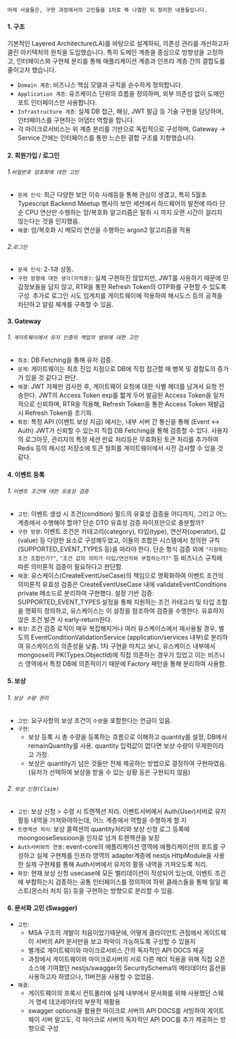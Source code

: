 ```
아래 서술들은, 구현 과정에서의 고민들을 1차로 쭉 나열한 뒤 정리한 내용들입니다.
```

#### 1. 구조
기본적인 Layered Architecture(LA)를 바탕으로 설계하되, 의존성 관리를 개선하고자 클린 아키텍처의 원칙을 도입했습니다. 특히 도메인 계층을 중심으로 방향성을 고정하고, 인터페이스와 구현체 분리를 통해 애플리케이션 계층과 인프라 계층 간의 결합도를 줄이고자 했습니다.
- `Domain 계층`: 비즈니스 핵심 모델과 규칙을 순수하게 정의합니다.    
- `Application 계층`: 유즈케이스 단위의 흐름을 정의하며, 외부 의존성 없이 도메인 포트 인터페이스만 사용합니다.
- `Infrastructure 계층`: 실제 DB 접근, 해싱, JWT 발급 등 기술 구현을 담당하며, 인터페이스를 구현하는 어댑터 역할을 합니다.    
- 각 마이크로서비스는 위 계층 분리를 기반으로 독립적으로 구성하며, Gateway → Service 간에는 인터페이스를 통한 느슨한 결합 구조를 지향했습니다.
	 
#### 2. 회원가입 / 로그인
###### 1.`비밀번호 암호화에 대한 고민`
- `문제 인식`: 최근 다양한 보안 이슈 사례등을 통해 관심이 생겼고, 특히 5월초 Typescript Backend Meetup 행사의 보안 세션에서 하드웨어의 발전에 따라 단순 CPU 연산만 수행하는 암/복호화 알고리즘은 탈취 시 까지 오랜 시간이 걸리지 않는다는 것을 인지했음.
- `해결`: 암/복호화 시 메모리 연산을 수행하는 argon2 알고리즘을 적용

###### 2.`로그인`
- `문제 인식`: 2-1과 상동.
- `구현 방향에 대한 생각(미적용)`: 실제 구현하진 않았지만, JWT를 사용하기 때문에 민감정보들을 담지 않고, RTR을 통한 Refresh Token의 OTP화를 구현할 수 있도록 구성. 추가로 로그인 시도 임계치를 게이트웨이에 적용하여 해시도스 등의 공격을 차단하고 알림 체계를 구축할 수 있음.
	
#### 3. Gateway
###### 1. `게이트웨이에서 유저 인증의 책임의 범위에 대한 고민`
- `최초`: DB Fetching을 통해 유저 검증.
- `문제`: 게이트웨이는 최초 진입 지점으로 DB에 직접 접근할 때 병목 및 결합도의 증가가 있을 것 같다고 판단.
- `해결`: JWT 자체만 검사한 후, 게이트웨이 요청에 대한 식별 헤더를 남겨서 요청 전송한다. JWT의 Access Token exp를 짧게 두어 발급된 Access Token을 일차적으로 신뢰하며, RTR을 적용해, Refresh Token을 통한 Access Token 재발급 시 Refresh Token을 초기화.
- `확장`: 특정 API (이벤트 보상 지급) 에서는, 내부 서버 간 통신을 통해 (Event <-> Auth) JWT가 신뢰할 수 있는지 직접 DB Fetching을 통해 검증할 수 있다. 사용자의 로그아웃, 관리자의 특정 세션 만료 처리등은 무효화된 토큰 처리를 추가하여 Redis 등의 캐시성 저장소에 토큰 철회를 게이트웨이에서 사전 검사할 수 있을 것 같다.

#### 4. 이벤트 등록
###### 1. `이벤트 조건에 대한 유효성 검증`
- `고민`: 이벤트 생성 시 조건(condition) 필드의 유효성 검증을 어디까지, 그리고 어느 계층에서 수행해야 할까? 단순 DTO 유효성 검증 파이프만으로 충분할까?
- `구현 방향`: 이벤트 조건은 카테고리(category), 타입(type), 연산자(operator), 값(value) 등 다양한 요소로 구성해두었고, 이들의 조합은 시스템에서 정의한 규칙(SUPPORTED_EVENT_TYPES 등)을 따라야 한다. 단순 형식 검증 외에 `"지원하는 조건 조합인가?"`, `"조건 값의 의미가 타입/연산자와 부합하는가?"` 등 비즈니스 규칙에 따른 의미론적 검증이 필요하다고 판단함.
- `해결`: 유스케이스(CreateEventUseCase)의 책임으로 명확화하여 이벤트 조건의 의미론적 유효성 검증은 CreateEventUseCase 내에 validateEventConditions private 메소드로 분리하여 구현했다. 설정 기반 검증: SUPPORTED_EVENT_TYPES 설정을 통해 지원하는 조건 카테고리 및 타입 조합을 명확히 정의하고, 유스케이스는 이 설정을 참조하여 검증을 수행한다. 유효하지 않은 조건 발견 시 early-return한다.
- `확장`: 조건 검증 로직이 매우 복잡해지거나 여러 유스케이스에서 재사용될 경우, 별도의 EventConditionValidationService (application/services 내부)로 분리하여 유스케이스의 의존성을 낮춤. 1차 구현을 마치고 보니,  유스케이스 내부에서 mongoose의 PK(Types.ObjectId)에 직접 의존하는 경우가 있었고 이는 비즈니스 영역에서 특정 DB에 의존적이기 때문에 Factory 패턴을 통해 분리하여 사용함.

#### 5. 보상
###### 1. `보상 수량 관리`
- `고민`: 요구사항의 보상 조건이 `수량`을 포함한다는 언급이 있음.
- `구현`:
    - 보상 등록 시 총 수량을 등록하는 흐름으로 이해하고 quantity를 설정, DB에서 remainQuantity를 사용. quantity 입력값이 없다면 보상 수량이 무제한이라고 가정.
    - 보상은 quantity가 남은 것들만 전체 제공하는 방법으로 결정하여 구현하였음. (유저가 선택하여 보상을 받을 수 있는 상황 등은 구현되지 않음)

###### 2. `보상 신청(Claim)`
- `고민`: 보상 신청 > 수령 시 트랜잭션 처리. 이벤트서버에서 Auth(User)서버로 유저 활동 내역을 가져와야하는데, 어느 계층에서 역할을 수행하게 할 지
- `트랜잭션 처리`: 보상 콜렉션의 quantity처리와 보상 신청 로그 등록에 moongooseSessioon을 인자로 넘겨 트랜잭션을 보장
- `Auth서버와의 연동`: event-core의 애플리케이션 영역에 애플리케이션의 포트를 구성하고 실제 구현체를 인프라 영역의 adapter계층에 nestjs HttpModule을 사용한 실제 구현체를 통해 Auth서버에서 유저의 활동 내역을 가져오도록 처리.
- `확장`: 현재 보상 신청 usecase에 모든 벨리데이션이 작성되어 있는데, 이벤트 조건에 부합하는지 검증하는 공통 인터페이스를 정의하여 하위 클래스들을 통해 일일 퀘스트(몬스터 처치 등) 등을 구현하는 방향으로 분리할 수 있음.

#### 6. 문서화 고민 (Swagger)
- `고민`:    
    - MSA 구조의 개발이 처음이었기때문에, 어떻게 클라이언트 관점에서 게이트웨이 서버의 API 문서만을 보고 파악이 가능하도록 구성할 수 있을지
    - 별개로 게이트웨이와 마이크로서비스 간의 독자적인 API DOCS 제공
    - 과정에서 게이트웨이와 마이크로서버의 서로 다른 헤더 적용을 위해 직접 오픈소스에 기여했던 nestjs/swagger의 SecuritySchema의 메타데이터 옵션을 사용하고자 하였으나, 11버전을 사용할 수 없었음.
- `해결`:
    - 게이트웨이의 프록시 컨트롤러에 실제 내부에서 문서화를 위해 사용했던 스웨거 명세 데코레이터의 부분적 재활용
    - swagger options을 활용한 마이크로 서버의 API DOCS를 서빙하여 게이트웨이 서버 말고도, 각 마이크로 서버의 독자적인 API DOC를 추가 제공하는 방향으로 구성
    